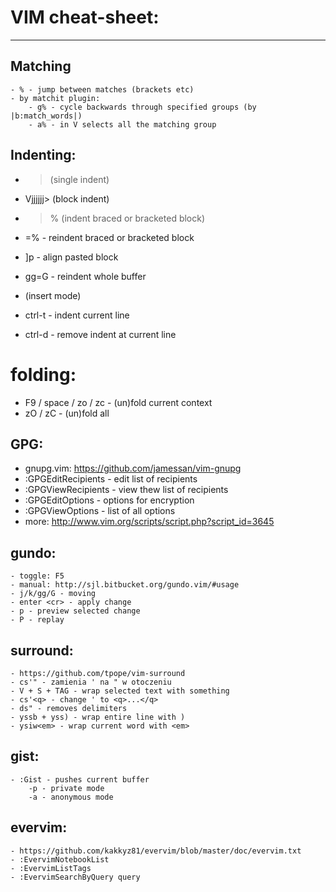 # VIM cheat-sheet: #
***
## Matching
    - % - jump between matches (brackets etc)
    - by matchit plugin:
        - g% - cycle backwards through specified groups (by |b:match_words|)
        - a% - in V selects all the matching group
## Indenting: ##
- > (single indent)
- Vjjjjjj> (block indent)
- >% (indent braced or bracketed block)
- =% - reindent braced or bracketed block
- ]p - align pasted block
- gg=G - reindent whole buffer

- (insert mode)
- ctrl-t - indent current line
- ctrl-d - remove indent at current line
# folding: #
- F9 / space / zo / zc - (un)fold current context
- zO / zC - (un)fold all
## GPG: ##
- gnupg.vim: https://github.com/jamessan/vim-gnupg
- :GPGEditRecipients - edit list of recipients
- :GPGViewRecipients - view thew list of recipients
- :GPGEditOptions - options for encryption
- :GPGViewOptions - list of all options
- more: http://www.vim.org/scripts/script.php?script_id=3645
## gundo: ##
    - toggle: F5
    - manual: http://sjl.bitbucket.org/gundo.vim/#usage
    - j/k/gg/G - moving
    - enter <cr> - apply change
    - p - preview selected change
    - P - replay
## surround: ##
    - https://github.com/tpope/vim-surround
    - cs'" - zamienia ' na " w otoczeniu
    - V + S + TAG - wrap selected text with something
    - cs'<q> - change ' to <q>...</q>
    - ds" - removes delimiters
    - yssb + yss) - wrap entire line with )
    - ysiw<em> - wrap current word with <em>
## gist: ##
    - :Gist - pushes current buffer
        -p - private mode
        -a - anonymous mode
## evervim: ##
    - https://github.com/kakkyz81/evervim/blob/master/doc/evervim.txt
    - :EvervimNotebookList
    - :EvervimListTags
    - :EvervimSearchByQuery query
